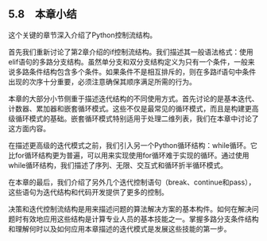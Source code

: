    

## 5.8　本章小结

这个关键的章节深入介绍了Python控制流结构。

首先我们重新讨论了第2章介绍的if控制流结构。我们描述其一般语法格式：使用elif语句的多路分支结构。虽然单分支和双分支结构定义为只有一个条件，一般来说多路条件结构包含多个条件。如果条件不是相互排斥的，则在多路if语句中条件出现的次序十分重要，必须注意确保其顺序满足所需的行为。

本章的大部分小节侧重于描述迭代结构的不同使用方式。首先讨论的是基本迭代、计数器、累加器和嵌套循环模式。这些不仅是最常见的循环模式，而且是构建更高级循环模式的基础。嵌套循环模式特别适用于处理二维列表，我们在本章中讨论了这方面内容。

在描述更高级的迭代模式之前，我们引入另一个Python循环结构：while循环。它比for循环结构更为普遍，可以用来实现使用for循环难于实现的循环。通过使用while循环结构，我们描述了序列、无限、交互式和循环折半循环模式。

在本章的最后，我们介绍了另外几个迭代控制语句（break、continue和pass），这些语句为迭代结构和代码开发提供了更多的控制。

决策和迭代控制流结构是用来描述问题的算法解决方案的基本构件。如何在解决问题时有效地应用这些结构是计算专业人员的基本技能之一。掌握多路分支条件结构和理解何时以及如何应用本章描述的迭代模式是发展这些技能的第一步。